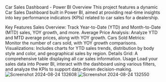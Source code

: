 Car Sales Dashboard - Power BI
Overview
This project features a dynamic Car Sales Dashboard built in Power BI, aimed at providing real-time insights into key performance indicators (KPIs) related to car sales for a dealership.

Key Features
Sales Overview: Track Year-to-Date (YTD) and Month-to-Date (MTD) sales, YOY growth, and more.
Average Price Analysis: Analyze YTD and MTD average prices, along with YOY growth.
Cars Sold Metrics: Monitor the number of cars sold, with YOY growth comparisons.
Visualizations: Includes charts for YTD sales trends, distribution by body style and color, and geographical sales by region.
Details Grid: A comprehensive table displaying all car sales information.
Usage
Load your sales data into Power BI, interact with the dashboard using various filters, and analyze the KPIs to support data-driven decision-making.
![Screenshot 2024-08-24 132608](https://github.com/user-attachments/assets/2cba333d-0c6f-4a73-921d-647aae4409ee)
![Screenshot 2024-08-24 132550](https://github.com/user-attachments/assets/1726b582-5e24-45f6-8524-5f2de64dc2cd)
